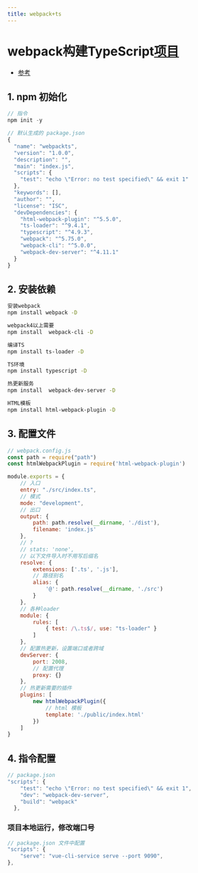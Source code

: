 ```yaml
---
title: webpack+ts
---
```


# webpack构建TypeScript[项目](https://blog.csdn.net/qq1195566313/article/details/122708348?spm=1001.2014.3001.5501)

- [参考](https://www.bilibili.com/video/BV1wR4y1377K?p=25&vd_source=3222fe640ca9017c65847877e892e557)

## 1. npm 初始化

```javascript
// 指令
npm init -y

// 默认生成的 package.json
{
  "name": "webpackts",
  "version": "1.0.0",
  "description": "",
  "main": "index.js",
  "scripts": {
    "test": "echo \"Error: no test specified\" && exit 1"
  },
  "keywords": [],
  "author": "",
  "license": "ISC",
  "devDependencies": {
    "html-webpack-plugin": "^5.5.0",
    "ts-loader": "^9.4.1",
    "typescript": "^4.9.3",
    "webpack": "^5.75.0",
    "webpack-cli": "^5.0.0",
    "webpack-dev-server": "^4.11.1"
  }
}
```

## 2. 安装依赖

``` bash
安装webpack   
npm install webpack -D

webpack4以上需要
npm install  webpack-cli -D

编译TS 
npm install ts-loader -D

TS环境
npm install typescript -D

热更新服务 
npm install  webpack-dev-server -D

HTML模板 
npm install html-webpack-plugin -D
```

## 3. 配置文件

```javascript
// webpack.config.js
const path = require("path")
const htmlWebpackPlugin = require('html-webpack-plugin')

module.exports = {
    // 入口
    entry: "./src/index.ts",
    // 模式
    mode: "development",
    // 出口
    output: {
        path: path.resolve(__dirname, './dist'),
        filename: 'index.js'
    },
    // ?
    // stats: 'none',
    // 以下文件导入时不用写后缀名
    resolve: {
        extensions: ['.ts', '.js'],
        // 路径别名
        alias: {
            '@': path.resolve(__dirname, './src')
        }
    },
    // 各种loader
    module: {
        rules: [ 
            { test: /\.ts$/, use: "ts-loader" }
        ]
    },
    // 配置热更新，设置端口或者跨域
    devServer: {
        port: 2008,
        // 配置代理
        proxy: {}
    },
    // 热更新需要的插件
    plugins: [
        new htmlWebpackPlugin({
            // html 模板
            template: './public/index.html'
        })
    ]
}
```

## 4. 指令配置

```javascript
// package.json
"scripts": {
    "test": "echo \"Error: no test specified\" && exit 1",
    "dev": "webpack-dev-server",
    "build": "webpack"
  },
```


### 项目本地运行，修改端口号
```js
// package.json 文件中配置
"scripts": {
    "serve": "vue-cli-service serve --port 9090",
},
```